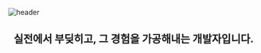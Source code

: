 <!-- 헤더: 영어 문구 (작게 보여짐) -->
![header](https://capsule-render.vercel.app/api?type=speech&color=0d8abc&height=200&section=header&text=A%20developer%20who%20learns%20by%20doing%20and%20grows%20through%20experience.&fontSize=24&fontColor=ffffff)

<!-- 아래: 한국어 문구 (크게 중앙 정렬) -->
<h2 align="center">실전에서 부딪히고, 그 경험을 가공해내는 개발자입니다.</h2>




<!--
**dbp-jack/dbp-jack** is a ✨ _special_ ✨ repository because its `README.md` (this file) appears on your GitHub profile.

Here are some ideas to get you started:

- 🔭 I’m currently working on ...
- 🌱 I’m currently learning ...
- 👯 I’m looking to collaborate on ...
- 🤔 I’m looking for help with ...
- 💬 Ask me about ...
- 📫 How to reach me: ...
- 😄 Pronouns: ...
- ⚡ Fun fact: ...
-->

